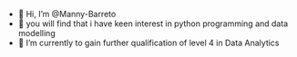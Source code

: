 - 👋 Hi, I’m @Manny-Barreto
- 👀 you will find that i have keen interest in python programming and data modelling  
- 🌱 I’m currently to gain further qualification of level 4 in Data Analytics 
<!-- 💞️ I’m looking to collaborate on ...
- 📫 You can reach me on barretomanuel1604@gmail.com
<!-- 😄 Pronouns: ...
<!-- ⚡ Fun fact: 

<!---
Manny-Barreto/Manny-Barreto is a ✨ special ✨ repository because its `README.md` (this file) appears on your GitHub profile.
You can click the Preview link to take a look at your changes.
--->

